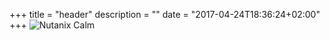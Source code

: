 +++
title = "header"
description = ""
date = "2017-04-24T18:36:24+02:00"
+++
![Nutanix Calm](/nutanix.jpg)


